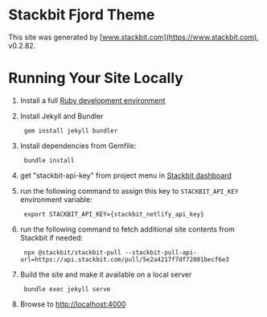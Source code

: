 # Stackbit Fjord Theme

This site was generated by [www.stackbit.com](https://www.stackbit.com), v0.2.82.

# Running Your Site Locally

1. Install a full [Ruby development environment](https://jekyllrb.com/docs/installation/)

1. Install Jekyll and Bundler

        gem install jekyll bundler

1. Install dependencies from Gemfile:

        bundle install

1. get "stackbit-api-key" from project menu in [Stackbit dashboard](https://app.stackbit.com/dashboard)

1. run the following command to assign this key to `STACKBIT_API_KEY` environment variable:

        export STACKBIT_API_KEY={stackbit_netlify_api_key}

1. run the following command to fetch additional site contents from Stackbit if needed:

        npx @stackbit/stackbit-pull --stackbit-pull-api-url=https://api.stackbit.com/pull/5e2a4217f7df72001becf6e3

1. Build the site and make it available on a local server

        bundle exec jekyll serve

1. Browse to [http://localhost:4000](http://localhost:4000)
